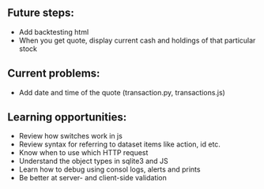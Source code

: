 ## Future steps:
- Add backtesting html
- When you get quote, display current cash and holdings of that particular stock


## Current problems:
- Add date and time of the quote (transaction.py, transactions.js)

## Learning opportunities:
- Review how switches work in js
- Review syntax for referring to dataset items like action, id etc.
- Know when to use which HTTP request
- Understand the object types in sqlite3 and JS
- Learn how to debug using consol logs, alerts and prints
- Be better at server- and client-side validation